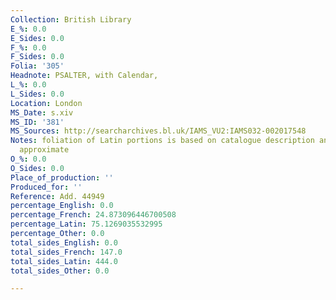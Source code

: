 ```yaml
---
Collection: British Library
E_%: 0.0
E_Sides: 0.0
F_%: 0.0
F_Sides: 0.0
Folia: '305'
Headnote: PSALTER, with Calendar,
L_%: 0.0
L_Sides: 0.0
Location: London
MS_Date: s.xiv
MS_ID: '381'
MS_Sources: http://searcharchives.bl.uk/IAMS_VU2:IAMS032-002017548
Notes: foliation of Latin portions is based on catalogue description and is therefore
  approximate
O_%: 0.0
O_Sides: 0.0
Place_of_production: ''
Produced_for: ''
Reference: Add. 44949
percentage_English: 0.0
percentage_French: 24.873096446700508
percentage_Latin: 75.1269035532995
percentage_Other: 0.0
total_sides_English: 0.0
total_sides_French: 147.0
total_sides_Latin: 444.0
total_sides_Other: 0.0

---
```

